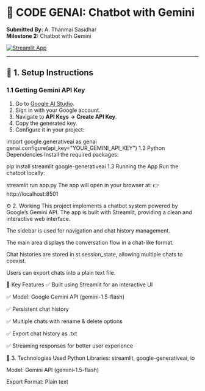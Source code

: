 # 🚀 CODE GENAI: Chatbot with Gemini

**Submitted By:** A. Thanmai Sasidhar  
**Milestone 2:** Chatbot with Gemini  

[![Streamlit App](https://img.shields.io/badge/Streamlit-Live%20Demo-brightgreen)](https://your-app-link.streamlit.app)

---

## 📌 1. Setup Instructions

### 1.1 Getting Gemini API Key
1. Go to [Google AI Studio](https://aistudio.google.com/).  
2. Sign in with your Google account.  
3. Navigate to **API Keys → Create API Key**.  
4. Copy the generated key.  
5. Configure it in your project:  


import google.generativeai as genai
genai.configure(api_key="YOUR_GEMINI_API_KEY")
1.2 Python Dependencies
Install the required packages:

pip install streamlit google-generativeai
1.3 Running the App
Run the chatbot locally:


streamlit run app.py
The app will open in your browser at:
👉 http://localhost:8501

⚙️ 2. Working
This project implements a chatbot system powered by Google’s Gemini API.
The app is built with Streamlit, providing a clean and interactive web interface.

The sidebar is used for navigation and chat history management.

The main area displays the conversation flow in a chat-like format.

Chat histories are stored in st.session_state, allowing multiple chats to coexist.

Users can export chats into a plain text file.

🔑 Key Features
✅ Built using Streamlit for an interactive UI

✅ Model: Google Gemini API (gemini-1.5-flash)

✅ Persistent chat history

✅ Multiple chats with rename & delete options

✅ Export chat history as .txt

✅ Streaming responses for better user experience

🧰 3. Technologies Used
Python Libraries: streamlit, google-generativeai, io

Model: Gemini API (gemini-1.5-flash)

Export Format: Plain text
